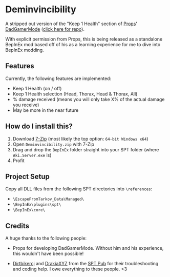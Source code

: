 # Deminvincibility
A stripped out version of the "Keep 1 Health" section of [Props](https://hub.sp-tarkov.com/user/18746-props/)' [DadGamerMode](https://hub.sp-tarkov.com/files/file/926-dad-gamer-mode) ([click here for repo](https://github.com/dvize/DadGamerMode)).

With explicit permission from Props, this is being released as a standalone BepInEx mod based off of his as a learning experience for me to dive into BepInEx modding.

## Features
Currently, the following features are implemented:
- Keep 1 Health (on / off)
- Keep 1 Health selection (Head, Thorax, Head & Thorax, All)
- % damage received (means you will only take X% of the actual damage you receive)
- May be more in the near future

## How do I install this?
1. Download [7-Zip](https://www.7-zip.org/download.html) (most likely the top option: `64-bit Windows x64`)
2. Open `Deminvincibility.zip` with 7-Zip
3. Drag and drop the `BepInEx` folder straight into your SPT folder (where `Aki.Server.exe` is)
4. Profit

## Project Setup
Copy all DLL files from the following SPT directories into `\references`:
- `\EscapeFromTarkov_Data\Managed\`
- `\BepInEx\plugins\spt\`
- `\BepInEx\core\`

## Credits
A huge thanks to the following people:
- Props for developing DadGamerMode. Without him and his experience, this wouldn't have been possible!

- [Dirtbikercj](https://hub.sp-tarkov.com/user/37201-dirtbikercj/) and [DrakiaXYZ](https://hub.sp-tarkov.com/user/30839-drakiaxyz/) from the [SPT Pub](https://discord.com/invite/Xn9msqQZan) for their troubleshooting and coding help. I owe everything to these people. <3
